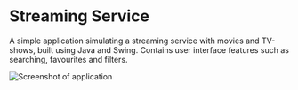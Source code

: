 # Streaming Service

A simple application simulating a streaming service with movies and TV-shows, built using Java and Swing. Contains user interface features such as searching, favourites and filters.

![Screenshot of application](https://i.imgur.com/uU38vGQ.png)
